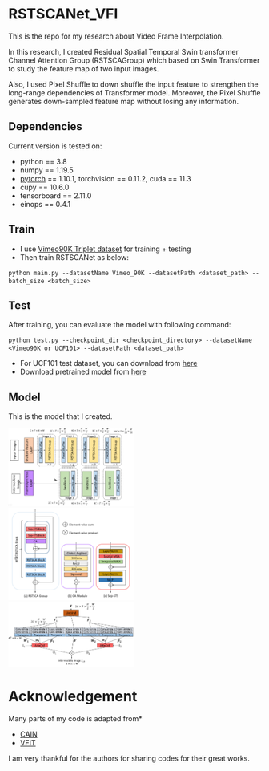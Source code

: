 # RSTSCANet_VFI
This is the repo for my research about Video Frame Interpolation.

In this research, I created Residual Spatial Temporal Swin transformer Channel Attention Group
(RSTSCAGroup) which based on Swin Transformer to study the feature map of two input images.

Also, I used Pixel Shuffle to down shuffle the input feature to strengthen the  long-range dependencies of Transformer model. Moreover, the Pixel Shuffle generates down-sampled feature map without losing any information.

## Dependencies
Current version is tested on: 
* python == 3.8
* numpy == 1.19.5
* [pytorch](https://pytorch.org/) == 1.10.1, torchvision == 0.11.2, cuda == 11.3
* cupy == 10.6.0
* tensorboard == 2.11.0
* einops == 0.4.1

## Train
* I use [Vimeo90K Triplet dataset](http://toflow.csail.mit.edu/) for training + testing
* Then train RSTSCANet as below:
```
python main.py --datasetName Vimeo_90K --datasetPath <dataset_path> --batch_size <batch_size>
```

## Test
After training, you can evaluate the model with following command:
```
python test.py --checkpoint_dir <checkpoint_directory> --datasetName <Vimeo90K or UCF101> --datasetPath <dataset_path> 
```

* For UCF101 test dataset, you can download from [here](https://drive.google.com/file/d/0B7EVK8r0v71pdHBNdXB6TE1wSTQ/view?resourcekey=0-r6ihCy20h3kbgZ3ZdimPiA)
* Download pretrained model from [here](https://www.dropbox.com/scl/fo/ayey1dcz9f9bit78rbmy4/h?dl=0&rlkey=4d2x7prwi3izhuzlph6sa1jdj)


## Model
This is the model that I created.

<img src="images/rstscanet.png" width=50% height=50%>

<img src="images/rstscagroup.png" width=50% height=50%> 

<img src="images/frame_systhesis.png" width=50% height=50%>


# Acknowledgement
Many parts of my code is adapted from*
* [CAIN](https://github.com/myungsub/CAIN)
* [VFIT](https://github.com/zhshi0816/Video-Frame-Interpolation-Transformer)

I am very thankful for the authors for sharing codes for their great works.

